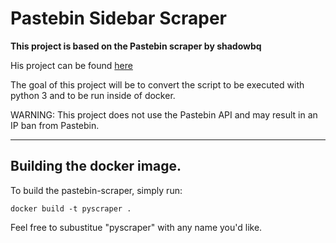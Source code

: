 # Pastebin Sidebar Scraper 

**This project is based on the Pastebin scraper by shadowbq**

His project can be found [here](https://gist.github.com/shadowbq/4773238)

The goal of this project will be to convert the script to be executed with python 3 and to be run inside of docker.

WARNING: This project does not use the Pastebin API and may result in an IP ban from Pastebin. 

---

## Building the docker image. 

To build the pastebin-scraper, simply run:

`docker build -t pyscraper .` 

Feel free to subustitue "pyscraper" with any name you'd like.